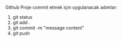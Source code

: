 Github Proje commit etmek için uygulanacak adımlar:
1. git status
2. git add .
3. git commit -m "message content"
4. git push
